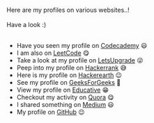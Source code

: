<br>
Here are my profiles on various websites..! <br><br>
Have a look :) <br><br>

* Have you seen my profile on [Codecademy](https://www.codecademy.com/profiles/prabhukalyan) :smiley:	
* I am also on [LeetCode](https://leetcode.com/prabhukalyan) :yum:	
* Take a look at my profile on [LetsUpgrade](https://community.letsupgrade.in/user/prabhukalyan) :stuck_out_tongue_winking_eye:	
* Peep into my profile on [Hackerrank](https://www.hackerrank.com/VVIT18BQ1A0596) :sweat_smile: 
* Here is my profile on [Hackerearth](https://www.hackerearth.com/@koriviprabhukalyan) :wink:
* See my profile on [GeeksForGeeks](https://auth.geeksforgeeks.org/user/prabhukalyan30/profile) :star_struck:	
* View my profile on [Educative](https://www.educative.io/profile/view/5638466612756480) :grin:	
* Checkout my activity on [Quora](https://www.quora.com/profile/Prabhu-Kalyan-8) :yum:	
* I shared something on [Medium](https://medium.com/@prabhukalyan) :smiley:	
* My profile on [GitHub](https://github.com/prabhu30) :wink:	
